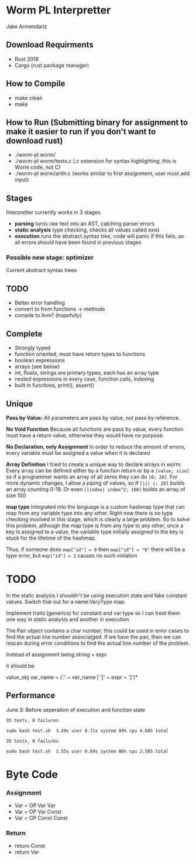 # Worm PL Interpretter
Jake Armendariz

## Download Requirments
- Rust 2018
- Cargo (rust package manager)

## How to Compile
- make clean
- make

## How to Run (Submitting binary for assignment to make it easier to run if you don't want to download rust)
- ./worm-pl worm/<wormfile>
- ./worm-pl worm/tests.c (.c extension for syntax highlighting, this is Worm code, not C)
- ./worm-pl worm/arith.c (works similar to first assignment, user must add input)

## Stages
Interpretter currently works in 3 stages
- **parsing** turns raw text into an AST, catching parser errors
- **static analysis** type checking, checks all values called exist
- **execution** runs the abstract syntax tree, code will panic if this fails, as all errors should have been found in previous stages

### Possible new stage: optimizer
Current abstract syntax trees

## TODO
- Better error handling
- convert to from functions -> methods
- compile to llvm? (hopefully)

## Complete
- Strongly typed
- function oriented, must have return types to functions
- boolean expressions
- arrays (see below)
- int, floats, strings are primary types, each has an array type
- nested expressions in every case, function calls, indexing
- built in functions, print(), assert()

## Unique
**Pass by Value:** All parameters are pass by value, not pass by reference. 

**No Void Function** Because all functions are pass by value, every function must have a return value, otherwise they would have no purpose.

**No Declaration, only Assignment** In order to reduce the amount of errors, every variable must be assigned a value when it is declared

**Array Definition** I tried to create a unique way to declare arrays in worm. Every array can be defined either by a function return or by a `[value; size]` so if a programmer wants an array of all zeros they can do `[0; 20]`. For more dynamic changes, I allow a piping of values, so if `[|i| i; 20]` builds an array counting 0-19. Or even `[|index| index^2; 100]` builds an array of size 100

**map type** Integrated into the language is a custom hashmap type that can map from any variable type into any other. Right now there is no type checking involved in this stage, which is clearly a large problem. So to solve this problem, although the map type is from any type to any other, once a key is assigned to a value, the variable type initially assigned to the key is stuck for the lifetime of the hashmap.

Thus, if someone does `map["id"] = 0` then `map["id"] = "0"` there will be a type error, but `map["id"] = 2` causes no such violation


# TODO
In the static analysis I shouldn't be using execution state and fake constant values. Switch that out for a name:VaryType map.

Implement traits (generics) for constant and var type so I can treat them one way in static analysis and another in execution.

The Pair object contains a char number, this could be used in error cases to find the actual line number associatged.
If we have the pair, then we can rescan during error conditions to find the actual line number of the problem.



Instead of assignment being
string = expr

it should be

value_obj
    var_name ~ ('.' ~ var_name | '[' ~ expr ~ ']')*

## Performance
June 3: Before seperation of execution and function state
```
35 tests, 0 failures

sudo bash test.sh  3.49s user 0.71s system 89% cpu 4.685 total
```

```
35 tests, 0 failures

sudo bash test.sh  1.55s user 0.69s system 86% cpu 2.585 total
```


# Byte Code

### Assignment
- Var = OP Var Var
- Var = OP Var Const
- Var = OP Const Const

### Return
- return Const
- return Var


